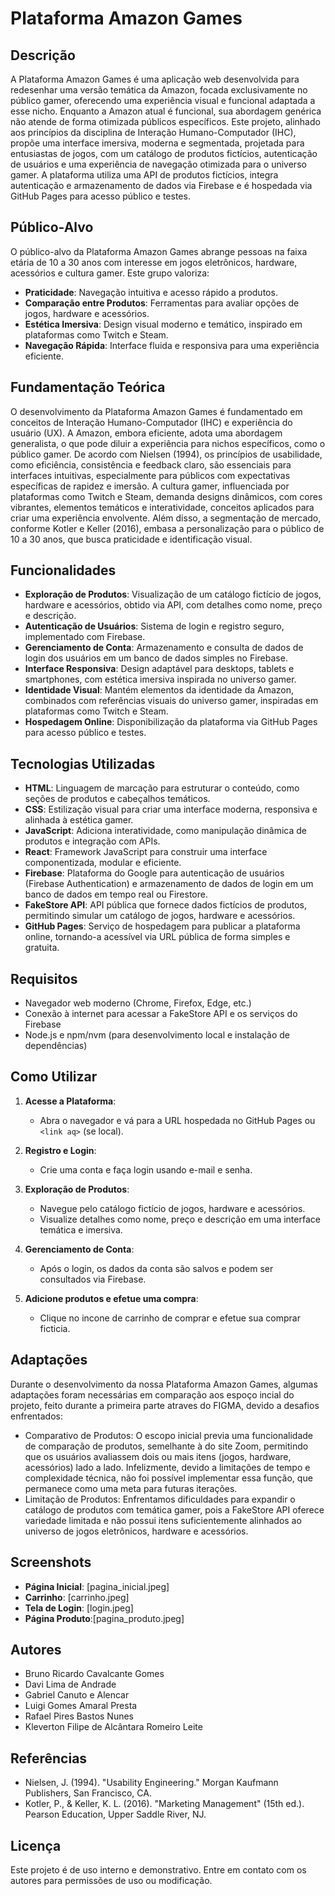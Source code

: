 # Plataforma Amazon Games

## Descrição

A Plataforma Amazon Games é uma aplicação web desenvolvida para redesenhar uma versão temática da Amazon, focada exclusivamente no público gamer, oferecendo uma experiência visual e funcional adaptada a esse nicho. Enquanto a Amazon atual é funcional, sua abordagem genérica não atende de forma otimizada públicos específicos. Este projeto, alinhado aos princípios da disciplina de Interação Humano-Computador (IHC), propõe uma interface imersiva, moderna e segmentada, projetada para entusiastas de jogos, com um catálogo de produtos fictícios, autenticação de usuários e uma experiência de navegação otimizada para o universo gamer. A plataforma utiliza uma API de produtos fictícios, integra autenticação e armazenamento de dados via Firebase e é hospedada via GitHub Pages para acesso público e testes.

## Público-Alvo

O público-alvo da Plataforma Amazon Games abrange pessoas na faixa etária de 10 a 30 anos com interesse em jogos eletrônicos, hardware, acessórios e cultura gamer. Este grupo valoriza:
- **Praticidade**: Navegação intuitiva e acesso rápido a produtos.
- **Comparação entre Produtos**: Ferramentas para avaliar opções de jogos, hardware e acessórios.
- **Estética Imersiva**: Design visual moderno e temático, inspirado em plataformas como Twitch e Steam.
- **Navegação Rápida**: Interface fluida e responsiva para uma experiência eficiente.

## Fundamentação Teórica

O desenvolvimento da Plataforma Amazon Games é fundamentado em conceitos de Interação Humano-Computador (IHC) e experiência do usuário (UX). A Amazon, embora eficiente, adota uma abordagem generalista, o que pode diluir a experiência para nichos específicos, como o público gamer. De acordo com Nielsen (1994), os princípios de usabilidade, como eficiência, consistência e feedback claro, são essenciais para interfaces intuitivas, especialmente para públicos com expectativas específicas de rapidez e imersão. A cultura gamer, influenciada por plataformas como Twitch e Steam, demanda designs dinâmicos, com cores vibrantes, elementos temáticos e interatividade, conceitos aplicados para criar uma experiência envolvente. Além disso, a segmentação de mercado, conforme Kotler e Keller (2016), embasa a personalização para o público de 10 a 30 anos, que busca praticidade e identificação visual.

## Funcionalidades

- **Exploração de Produtos**: Visualização de um catálogo fictício de jogos, hardware e acessórios, obtido via API, com detalhes como nome, preço e descrição.
- **Autenticação de Usuários**: Sistema de login e registro seguro, implementado com Firebase.
- **Gerenciamento de Conta**: Armazenamento e consulta de dados de login dos usuários em um banco de dados simples no Firebase.
- **Interface Responsiva**: Design adaptável para desktops, tablets e smartphones, com estética imersiva inspirada no universo gamer.
- **Identidade Visual**: Mantém elementos da identidade da Amazon, combinados com referências visuais do universo gamer, inspiradas em plataformas como Twitch e Steam.
- **Hospedagem Online**: Disponibilização da plataforma via GitHub Pages para acesso público e testes.

## Tecnologias Utilizadas

- **HTML**: Linguagem de marcação para estruturar o conteúdo, como seções de produtos e cabeçalhos temáticos.
- **CSS**: Estilização visual para criar uma interface moderna, responsiva e alinhada à estética gamer.
- **JavaScript**: Adiciona interatividade, como manipulação dinâmica de produtos e integração com APIs.
- **React**: Framework JavaScript para construir uma interface componentizada, modular e eficiente.
- **Firebase**: Plataforma do Google para autenticação de usuários (Firebase Authentication) e armazenamento de dados de login em um banco de dados em tempo real ou Firestore.
- **FakeStore API**: API pública que fornece dados fictícios de produtos, permitindo simular um catálogo de jogos, hardware e acessórios.
- **GitHub Pages**: Serviço de hospedagem para publicar a plataforma online, tornando-a acessível via URL pública de forma simples e gratuita.

## Requisitos

- Navegador web moderno (Chrome, Firefox, Edge, etc.)
- Conexão à internet para acessar a FakeStore API e os serviços do Firebase
- Node.js e npm/nvm (para desenvolvimento local e instalação de dependências)

## Como Utilizar

1. **Acesse a Plataforma**:
   - Abra o navegador e vá para a URL hospedada no GitHub Pages ou `<link aq>` (se local).

2. **Registro e Login**:
   - Crie uma conta e faça login usando e-mail e senha.

3. **Exploração de Produtos**:
   - Navegue pelo catálogo fictício de jogos, hardware e acessórios.
   - Visualize detalhes como nome, preço e descrição em uma interface temática e imersiva.

4. **Gerenciamento de Conta**:
   - Após o login, os dados da conta são salvos e podem ser consultados via Firebase.

5. **Adicione produtos e efetue uma compra**:
   - Clique no incone de carrinho de comprar e efetue sua comprar  ficticia.

## Adaptações

Durante o desenvolvimento da nossa Plataforma Amazon Games, algumas adaptações foram necessárias em comparação aos espoço incial do projeto, feito durante a primeira parte atraves do FIGMA, devido a desafios enfrentados:
   - Comparativo de Produtos: O escopo inicial previa uma funcionalidade de comparação de produtos, semelhante à do site Zoom, permitindo que os usuários avaliassem dois ou mais itens (jogos, hardware, acessórios) lado a lado. Infelizmente, devido a limitações de tempo e complexidade técnica, não foi possível implementar essa função, que permanece como uma meta para futuras iterações.
   - Limitação de Produtos: Enfrentamos dificuldades para expandir o catálogo de produtos com temática gamer, pois a FakeStore API oferece variedade limitada e não possui itens suficientemente alinhados ao universo de jogos eletrônicos, hardware e acessórios.


## Screenshots

- **Página Inicial**: [pagina_inicial.jpeg]
- **Carrinho**: [carrinho.jpeg]
- **Tela de Login**: [login.jpeg]
- **Página Produto**:[pagina_produto.jpeg]

## Autores

- Bruno Ricardo Cavalcante Gomes
- Davi Lima de Andrade
- Gabriel Canuto e Alencar
- Luigi Gomes Amaral Presta
- Rafael Pires Bastos Nunes
- Kleverton Filipe de Alcântara Romeiro Leite

## Referências
- Nielsen, J. (1994). "Usability Engineering." Morgan Kaufmann Publishers, San Francisco, CA.
- Kotler, P., & Keller, K. L. (2016). "Marketing Management" (15th ed.). Pearson Education, Upper Saddle River, NJ.

## Licença

Este projeto é de uso interno e demonstrativo. Entre em contato com os autores para permissões de uso ou modificação.
